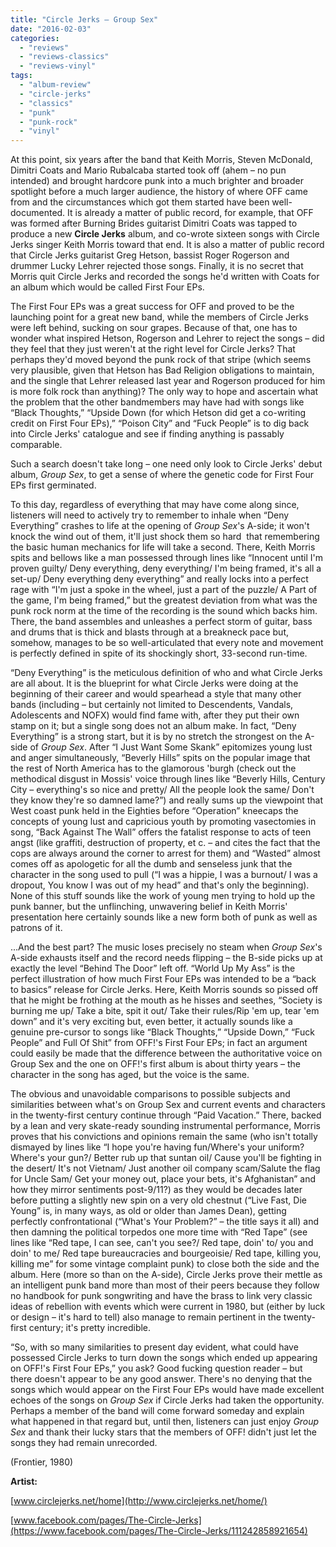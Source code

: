 ```yaml
---
title: "Circle Jerks – Group Sex"
date: "2016-02-03"
categories: 
  - "reviews"
  - "reviews-classics"
  - "reviews-vinyl"
tags: 
  - "album-review"
  - "circle-jerks"
  - "classics"
  - "punk"
  - "punk-rock"
  - "vinyl"
---
```


At this point, six years after the band that Keith Morris, Steven McDonald, Dimitri Coats and Mario Rubalcaba started took off (ahem – no pun intended) and brought hardcore punk into a much brighter and broader spotlight before a much larger audience, the history of where OFF came from and the circumstances which got them started have been well-documented. It is already a matter of public record, for example, that OFF was formed after Burning Brides guitarist Dimitri Coats was tapped to produce a new **Circle Jerks** album, and co-wrote sixteen songs with Circle Jerks singer Keith Morris toward that end. It is also a matter of public record that Circle Jerks guitarist Greg Hetson, bassist Roger Rogerson and drummer Lucky Lehrer rejected those songs. Finally, it is no secret that Morris quit Circle Jerks and recorded the songs he'd written with Coats for an album which would be called First Four EPs.

The First Four EPs was a great success for OFF and proved to be the launching point for a great new band, while the members of Circle Jerks were left behind, sucking on sour grapes. Because of that, one has to wonder what inspired Hetson, Rogerson and Lehrer to reject the songs – did they feel that they just weren't at the right level for Circle Jerks? That perhaps they'd moved beyond the punk rock of that stripe (which seems very plausible, given that Hetson has Bad Religion obligations to maintain, and the single that Lehrer released last year and Rogerson produced for him is more folk rock than anything)? The only way to hope and ascertain what the problem that the other bandmembers may have had with songs like “Black Thoughts,” “Upside Down (for which Hetson did get a co-writing credit on First Four EPs),” “Poison City” and “Fuck People” is to dig back into Circle Jerks' catalogue and see if finding anything is passably comparable.

Such a search doesn't take long – one need only look to Circle Jerks' debut album, _Group Sex_, to get a sense of where the genetic code for First Four EPs first germinated.

To this day, regardless of everything that may have come along since, listeners will need to actively try to remember to inhale when “Deny Everything” crashes to life at the opening of _Group Sex_'s A-side; it won't knock the wind out of them, it'll just shock them so hard  that remembering the basic human mechanics for life will take a second. There, Keith Morris spits and bellows like a man possessed through lines like “Innocent until I'm proven guilty/ Deny everything, deny everything/ I'm being framed, it's all a set-up/ Deny everything deny everything” and really locks into a perfect rage with “I'm just a spoke in the wheel, just a part of the puzzle/ A Part of the game, I'm being framed,” but the greatest deviation from what was the punk rock norm at the time of the recording is the sound which backs him. There, the band assembles and unleashes a perfect storm of guitar, bass and drums that is thick and blasts through at a breakneck pace but, somehow, manages to be so well-articulated that every note and movement is perfectly defined in spite of its shockingly short, 33-second run-time.

“Deny Everything” is the meticulous definition of who and what Circle Jerks are all about. It is the blueprint for what Circle Jerks were doing at the beginning of their career and would spearhead a style that many other bands (including – but certainly not limited to Descendents, Vandals, Adolescents and NOFX) would find fame with, after they put their own stamp on it; but a single song does not an album make. In fact, “Deny Everything” is a strong start, but it is by no stretch the strongest on the A-side of _Group Sex_. After “I Just Want Some Skank” epitomizes young lust and anger simultaneously, “Beverly Hills” spits on the popular image that the rest of North America has to the glamorous 'burgh (check out the methodical disgust in Mossis' voice through lines like “Beverly Hills, Century City – everything's so nice and pretty/ All the people look the same/ Don't they know they're so damned lame?”) and really sums up the viewpoint that West coast punk held in the Eighties before “Operation” kneecaps the concepts of young lust and capricious youth by promoting vasectomies in song, “Back Against The Wall” offers the fatalist response to acts of teen angst (like graffiti, destruction of property, et c. – and cites the fact that the cops are always around the corner to arrest for them) and “Wasted” almost comes off as apologetic for all the dumb and senseless junk that the character in the song used to pull (“I was a hippie, I was a burnout/ I was a dropout, You know I was out of my head” and that's only the beginning). None of this stuff sounds like the work of young men trying to hold up the punk banner, but the unflinching, unwavering belief in Keith Morris' presentation here certainly sounds like a new form both of punk as well as patrons of it.

...And the best part? The music loses precisely no steam when _Group Sex_'s A-side exhausts itself and the record needs flipping – the B-side picks up at exactly the level “Behind The Door” left off. “World Up My Ass” is the perfect illustration of how much First Four EPs was intended to be a “back to basics” release for Circle Jerks. Here, Keith Morris sounds so pissed off that he might be frothing at the mouth as he hisses and seethes, “Society is burning me up/ Take a bite, spit it out/ Take their rules/Rip 'em up, tear 'em down” and it's very exciting but, even better, it actually sounds like a genuine pre-cursor to songs like “Black Thoughts,” “Upside Down,” “Fuck People” and Full Of Shit” from OFF!'s First Four EPs; in fact an argument could easily be made that the difference between the authoritative voice on Group Sex and the one on OFF!'s first album is about thirty years – the character in the song has aged, but the voice is the same.

The obvious and unavoidable comparisons to possible subjects and similarities between what's on Group Sex and current events and characters in the twenty-first century continue through “Paid Vacation.” There, backed by a lean and very skate-ready sounding instrumental performance, Morris proves that his convictions and opinions remain the same (who isn't totally dismayed by lines like “I hope you're having fun/Where's your uniform? Where's your gun?/ Better rub up that suntan oil/ Cause you'll be fighting in the desert/ It's not Vietnam/ Just another oil company scam/Salute the flag for Uncle Sam/ Get your money out, place your bets, it's Afghanistan” and how they mirror sentiments post-9/11?) as they would be decades later before putting a slightly new spin on a very old chestnut (“Live Fast, Die Young” is, in many ways, as old or older than James Dean), getting perfectly confrontational (“What's Your Problem?” – the title says it all) and then damning the political torpedos one more time with “Red Tape” (see lines like “Red tape, I can see, can't you see?/ Red tape, doin' to/ you and doin' to me/ Red tape bureaucracies and bourgeoisie/ Red tape, killing you, killing me” for some vintage complaint punk) to close both the side and the album. Here (more so than on the A-side), Circle Jerks prove their mettle as an intelligent punk band more than most of their peers because they follow no handbook for punk songwriting and have the brass to link very classic ideas of rebellion with events which were current in 1980, but (either by luck or design – it's hard to tell) also manage to remain pertinent in the twenty-first century; it's pretty incredible.

“So, with so many similarities to present day evident, what could have possessed Circle Jerks to turn down the songs which ended up appearing on OFF!'s First Four EPs,” you ask? Good fucking question reader – but there doesn't appear to be any good answer. There's no denying that the songs which would appear on the First Four EPs would have made excellent echoes of the songs on _Group Sex_ if Circle Jerks had taken the opportunity. Perhaps a member of the band will come forward someday and explain what happened in that regard but, until then, listeners can just enjoy _Group Sex_ and thank their lucky stars that the members of OFF! didn't just let the songs they had remain unrecorded.

(Frontier, 1980)

**Artist:**

[www.circlejerks.net/home](http://www.circlejerks.net/home/)

[www.facebook.com/pages/The-Circle-Jerks](https://www.facebook.com/pages/The-Circle-Jerks/111242858921654)
